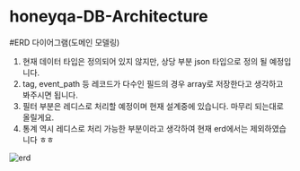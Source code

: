 # honeyqa-DB-Architecture

#ERD 다이어그램(도메인 모델링)

1. 현재 데이터 타입은 정의되어 있지 않지만, 상당 부분 json 타입으로 정의 될 예정입니다.
2. tag, event_path 등 레코드가 다수인 필드의 경우 array로 저장한다고 생각하고 봐주시면 됩니다.
3. 필터 부분은 레디스로 처리할 예정이며 현재 설계중에 있습니다. 마무리 되는대로 올릴게요.
4. 통계 역시 레디스로 처리 가능한 부분이라고 생각하여 현재 erd에서는 제외하였습니다 ㅎㅎ

![erd](https://lh3.googleusercontent.com/sK-diFGvg7M4RdEPi8gqgQ1DcQbLCV1-jro2BQ3x1GhScz0Rp7Rt1qvp0k4BHMUcDtT9n1Kndgz9yLk=w2512-h1170-rw)
